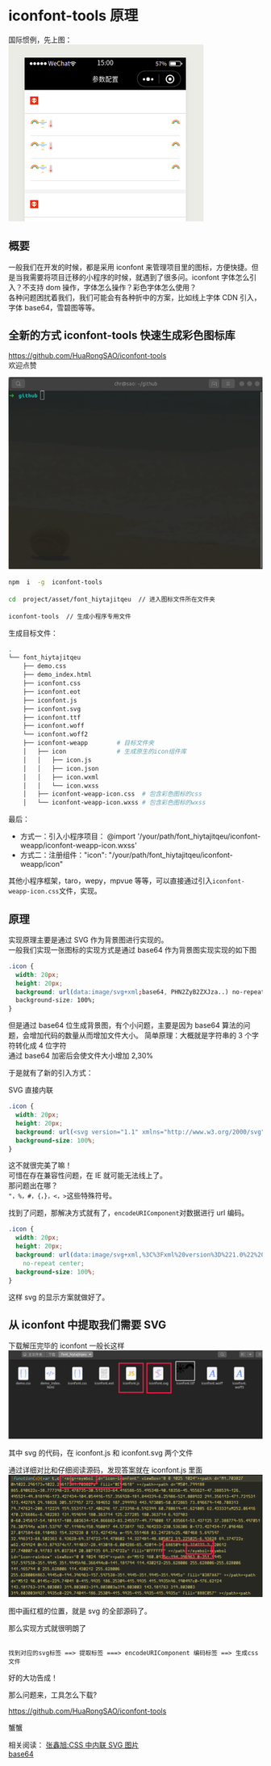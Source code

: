 # iconfont-tools 原理

国际惯例，先上图：  
![img](./asset/iconfont-tools.png)

## 概要

一般我们在开发的时候，都是采用 iconfont 来管理项目里的图标，方便快捷。但是当我需要将项目迁移的小程序的时候，就遇到了很多问。iconfont 字体怎么引入？不支持 dom 操作，字体怎么操作？彩色字体怎么使用？  
各种问题困扰着我们，我们可能会有各种折中的方案，比如线上字体 CDN 引入，字体 base64，雪碧图等等。

## 全新的方式 iconfont-tools 快速生成彩色图标库

https://github.com/HuaRongSAO/iconfont-tools  
欢迎点赞

![img](./cli.gif)

```sh
npm  i  -g  iconfont-tools

cd  project/asset/font_hiytajitqeu  // 进入图标文件所在文件夹

iconfont-tools  // 生成小程序专用文件
```

生成目标文件：

```sh
.
└── font_hiytajitqeu
    ├── demo.css
    ├── demo_index.html
    ├── iconfont.css
    ├── iconfont.eot
    ├── iconfont.js
    ├── iconfont.svg
    ├── iconfont.ttf
    ├── iconfont.woff
    └── iconfont.woff2
    ├── iconfont-weapp        # 目标文件夹
    │   ├── icon              # 生成原生的icon组件库
    │   │   ├── icon.js
    │   │   ├── icon.json
    │   │   ├── icon.wxml
    │   │   └── icon.wxss
    │   ├── iconfont-weapp-icon.css  # 包含彩色图标的css
    │   └── iconfont-weapp-icon.wxss # 包含彩色图标的wxss

```

最后：

- 方式一：引入小程序项目： @import '/your/path/font_hiytajitqeu/iconfont-weapp/iconfont-weapp-icon.wxss'
- 方式二：注册组件："icon": "/your/path/font_hiytajitqeu/iconfont-weapp/icon"

其他小程序框架，taro，wepy，mpvue 等等，可以直接通过引入`iconfont-weapp-icon.css`文件，实现。

## 原理

实现原理主要是通过 SVG 作为背景图进行实现的。  
一般我们实现一张图标的实现方式是通过 base64 作为背景图实现实现的如下图

```css
.icon {
  width: 20px;
  height: 20px;
  background: url(data:image/svg+xml;base64, PHN2ZyB2ZXJza..) no-repeat center;
  background-size: 100%;
}
```

但是通过 base64 位生成背景图，有个小问题，主要是因为 base64 算法的问题，会增加代码的数量从而增加文件大小。
简单原理：大概就是字符串的 3 个字符转化成 4 位字符  
通过 base64 加密后会使文件大小增加 2,30%

于是就有了新的引入方式：

SVG 直接内联

```css
.icon {
  width: 20px;
  height: 20px;
  background: url(<svg version="1.1" xmlns="http://www.w3.org/2000/svg" width="200" height="200" viewBox="0 0 200 200"><path fill="#00A5E0" d="M145.659,68.949c-5.101-5.208-13.372-5.208-18.473,0L99.479,97.233 L71.772,68.949c-5.1-5.208-13.371-5.208-18.473,0c-5.099,5.208-5.099,13.648,0,18.857l46.18,47.14l46.181-47.14 C150.759,82.598,150.759,74.157,145.659,68.949z"/></svg>') no-repeat center;
  background-size: 100%;
}
```

这不就很完美了嘛！  
可惜在存在兼容性问题，在 IE 就可能无法线上了。  
那问题出在哪？  
`"，%，#，{，}，<，>`这些特殊符号。

找到了问题，那解决方式就有了，`encodeURIComponent`对数据进行 url 编码。

```css
.icon {
  width: 20px;
  height: 20px;
  background: url(data:image/svg+xml,%3C%3Fxml%20version%3D%221.0%22%20encoding%3D%22utf-8%22%3F%3E%3Csvg%20versi...)
    no-repeat center;
  background-size: 100%;
}
```

这样 svg 的显示方案就做好了。

## 从 iconfont 中提取我们需要 SVG

下载解压完毕的 iconfont 一般长这样  
![img](./asset/font.png)

其中 svg 的代码，在 iconfont.js 和 iconfont.svg 两个文件

通过详细对比和仔细阅读源码，发现答案就在 iconfont.js 里面  
![img](./asset/svg.png)

图中画红框的位置，就是 svg 的全部源码了。

那么实现方式就很明朗了

```shell

找到对应的svg标签 ==> 提取标签 ===> encodeURIComponent 编码标签 ==> 生成css文件

```

好的大功告成！

那么问题来，工具怎么下载?

https://github.com/HuaRongSAO/iconfont-tools

蟹蟹

相关阅读：
[张鑫旭:CSS 中内联 SVG 图片](https://www.zhangxinxu.com/wordpress/2018/08/css-svg-background-image-base64-encode/)  
[base64](https://zh.wikipedia.org/wiki/Base64)
